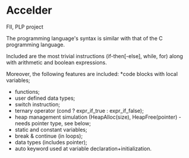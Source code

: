 # Accelder
FII, PLP project

The programming language's syntax is similar with that of the C programming language.

Included are the most trivial instructions (if-then[-else], while, for) along with arithmetic and boolean expressions.

Moreover, the following features are included:
*code blocks with local variables;
* functions;
* user defined data types;
* switch instruction;
* ternary operator (cond ? expr_if_true : expr_if_false);
* heap management simulation (HeapAlloc(size), HeapFree(pointer) - needs pointer type, see below;
* static and constant variables;
* break & continue (in loops);
* data types (includes pointer);
* auto keyword used at variable declaration+initialization.
